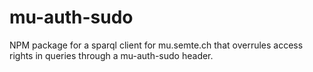 # mu-auth-sudo
NPM package for a sparql client for mu.semte.ch that overrules access rights in queries through a mu-auth-sudo header.
